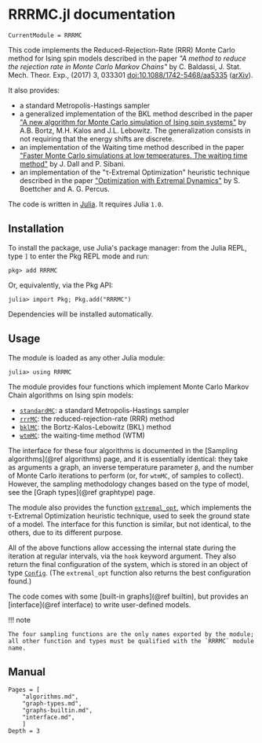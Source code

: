 # RRRMC.jl documentation

```@meta
CurrentModule = RRRMC
```

This code implements the Reduced-Rejection-Rate (RRR) Monte Carlo method for Ising spin models described in the paper
*"A method to reduce the rejection rate in Monte Carlo Markov Chains"* by C. Baldassi,
J. Stat. Mech. Theor. Exp., (2017) 3, 033301 [doi:10.1088/1742-5468/aa5335](https://doi.org/10.1088/1742-5468/aa5335)
([arXiv](http://arxiv.org/abs/1608.05899)).

It also provides:
* a standard Metropolis-Hastings sampler
* a generalized implementation of the BKL method described in the paper
  ["A new algorithm for Monte Carlo simulation of Ising spin systems"](https://doi.org/10.1016/0021-9991(75)90060-1) by A.B. Bortz, M.H. Kalos and J.L. Lebowitz.
  The generalization consists in not requiring that the energy shifts are discrete.
* an implementation of the Waiting time method described in the paper
  ["Faster Monte Carlo simulations at low temperatures. The waiting time method"](https://doi.org/10.1016/S0010-4655(01)00412-X) by J. Dall and P. Sibani.
* an implementation of the "τ-Extremal Optimization" heuristic technique described in the paper
  ["Optimization with Extremal Dynamics"](https://doi.org/10.1103/PhysRevLett.86.5211) by S. Boettcher and A. G. Percus.

The code is written in [Julia](http://julialang.org). It requires Julia `1.0`.

## Installation

To install the package, use Julia's package manager: from the Julia REPL, type `]` to enter the Pkg REPL mode and run:

```
pkg> add RRRMC
```

Or, equivalently, via the Pkg API:

```
julia> import Pkg; Pkg.add("RRRMC")
```

Dependencies will be installed automatically.

## Usage

The module is loaded as any other Julia module:

```
julia> using RRRMC
```

The module provides four functions which implement Monte Carlo Markov Chain algorithms on Ising spin models:

* [`standardMC`](@ref): a standard Metropolis-Hastings sampler
* [`rrrMC`](@ref): the reduced-rejection-rate (RRR) method
* [`bklMC`](@ref): the Bortz-Kalos-Lebowitz (BKL) method
* [`wtmMC`](@ref): the waiting-time method (WTM)

The interface for these four algorithms is documented in the [Sampling algorithms](@ref algorithms) page, and it
is essentially identical: they take as arguments a graph, an inverse temperature parameter `β`, and the number of
Monte Carlo iterations to perform (or, for `wtmMC`, of samples to collect). However, the sampling methodology changes
based on the type of model, see the [Graph types](@ref graphtype) page.

The module also provides the function [`extremal_opt`](@ref), which implements the τ-Extremal Optimization heuristic
technique, used to seek the ground state of a model. The interface for this function is similar, but not identical,
to the others, due to its different purpose.

All of the above functions allow accessing the internal state during the iteration at regular intervals, via the `hook` keyword
argument. They also return the final configuration of the system, which is stored in an object of type
[`Config`](@ref). (The `extremal_opt` function also returns the best configuration found.)

The code comes with some [built-in graphs](@ref builtin), but provides an [interface](@ref interface) to write
user-defined models.

!!! note

    The four sampling functions are the only names exported by the module;
    all other function and types must be qualified with the `RRRMC` module
    name.

## Manual

```@contents
Pages = [
    "algorithms.md",
    "graph-types.md",
    "graphs-builtin.md",
    "interface.md",
    ]
Depth = 3
```
